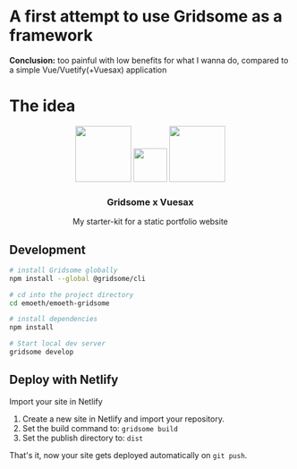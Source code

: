 # A first attempt to use Gridsome as a framework
**Conclusion:** too painful with low benefits for what I wanna do, compared to a simple Vue/Vuetify(+Vuesax) application
 
# The idea
<p align="center">
  <p align="center">
    <img src="https://gridsome.org/logos/only-logo.svg" height="100">
    <img src="https://static.thenounproject.com/png/2663763-200.png" height="60">
    <img src="https://vuesax.com/logos/logo-vuesax-svg-1.svg" height="100" padding-left="10">
  </div>
  
  <h3 align="center">Gridsome x Vuesax</h3>
  <p align="center">My starter-kit for a static portfolio website<p>
</p>


## Development

```bash
# install Gridsome globally
npm install --global @gridsome/cli

# cd into the project directory
cd emoeth/emoeth-gridsome

# install dependencies
npm install

# Start local dev server
gridsome develop
```


## Deploy with Netlify

Import your site in Netlify

1. Create a new site in Netlify and import your repository.
2. Set the build command to: `gridsome build`
3. Set the publish directory to: `dist`

That's it, now your site gets deployed automatically on `git push`.

